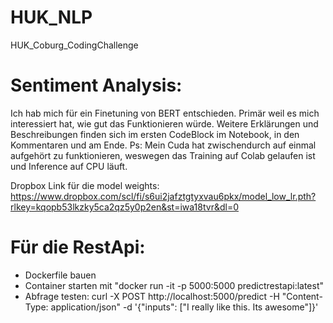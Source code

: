 # HUK_NLP
HUK_Coburg_CodingChallenge

# Sentiment Analysis:
Ich hab mich für ein Finetuning von BERT entschieden. Primär weil es mich interessiert hat, wie gut das Funktionieren würde.
Weitere Erklärungen und Beschreibungen finden sich im ersten CodeBlock im Notebook, in den Kommentaren und am Ende.
Ps: Mein Cuda hat zwischendurch auf einmal aufgehört zu funktionieren, weswegen das Training auf Colab gelaufen ist und Inference auf CPU läuft.

Dropbox Link für die model weights: https://www.dropbox.com/scl/fi/s6ui2jafztgtyxvau6pkx/model_low_lr.pth?rlkey=kqopb53lkzky5ca2qz5y0p2en&st=iwa18tvr&dl=0

# Für die RestApi:
- Dockerfile bauen
- Container starten mit "docker run -it -p 5000:5000 predictrestapi:latest"
- Abfrage testen: curl -X POST http://localhost:5000/predict -H "Content-Type: application/json" -d '{"inputs": ["I really like this. Its awesome"]}'
